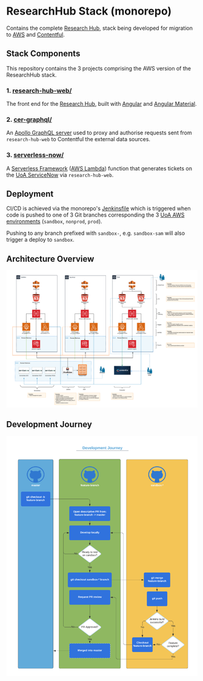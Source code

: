 # ResearchHub Stack (monorepo)
Contains the complete [Research Hub](https://research-hub.auckland.ac.nz/), stack being developed for migration to [AWS](http://aws.auckland.ac.nz/) and [Contentful](https://contentful.com/).

## Stack Components
This repository contains the 3 projects comprising the AWS version of the ResearchHub stack.

###  1. [research-hub-web/](research-hub-web/)
The front end for the [Research Hub](https://research-hub.auckland.ac.nz/), built with [Angular](https://angular.io/) and [Angular Material](https://material.angular.io/).

### 2. [cer-graphql/](cer-graphql/)
An [Apollo GraphQL server](https://www.apollographql.com/docs/apollo-server/) used to proxy and authorise requests sent from `research-hub-web` to Contentful the external data sources.

### 3. [serverless-now/](serverless-now/)
A [Serverless Framework](https://www.serverless.com/) ([AWS Lambda](https://aws.amazon.com/lambda/)) function that generates tickets on the [UoA ServiceNow](http://uoaprod.service-now.com/) via `research-hub-web`.

## Deployment
CI/CD is achieved via the monorepo's [Jenkinsfile](Jenkinsfile) which is triggered when code is pushed to one of 3 Git branches corresponding the 3 [UoA AWS environments](http://aws.auckland.ac.nz/) (`sandbox`, `nonprod`, `prod`). 

Pushing to any branch prefixed with `sandbox-`, e.g. `sandbox-sam` will also trigger a deploy to `sandbox`.

## Architecture Overview
![Architecture Overview](Architecture.png)

## Development Journey
![Development Journey](Development-Journey.png)